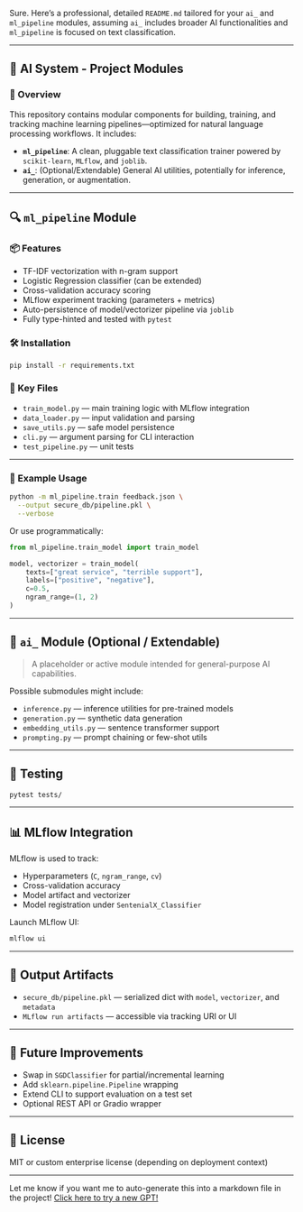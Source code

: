 Sure. Here’s a professional, detailed `README.md` tailored for your `ai_` and `ml_pipeline` modules, assuming `ai_` includes broader AI functionalities and `ml_pipeline` is focused on text classification.

---

## 📁 AI System - Project Modules

### 🧠 Overview

This repository contains modular components for building, training, and tracking machine learning pipelines—optimized for natural language processing workflows. It includes:

* **`ml_pipeline`**: A clean, pluggable text classification trainer powered by `scikit-learn`, `MLflow`, and `joblib`.
* **`ai_`**: (Optional/Extendable) General AI utilities, potentially for inference, generation, or augmentation.

---

## 🔍 `ml_pipeline` Module

### 📦 Features

* TF-IDF vectorization with n-gram support
* Logistic Regression classifier (can be extended)
* Cross-validation accuracy scoring
* MLflow experiment tracking (parameters + metrics)
* Auto-persistence of model/vectorizer pipeline via `joblib`
* Fully type-hinted and tested with `pytest`

### 🛠️ Installation

```bash
pip install -r requirements.txt
```

### 📂 Key Files

* `train_model.py` — main training logic with MLflow integration
* `data_loader.py` — input validation and parsing
* `save_utils.py` — safe model persistence
* `cli.py` — argument parsing for CLI interaction
* `test_pipeline.py` — unit tests

---

### 🚀 Example Usage

```bash
python -m ml_pipeline.train feedback.json \
  --output secure_db/pipeline.pkl \
  --verbose
```

Or use programmatically:

```python
from ml_pipeline.train_model import train_model

model, vectorizer = train_model(
    texts=["great service", "terrible support"],
    labels=["positive", "negative"],
    c=0.5,
    ngram_range=(1, 2)
)
```

---

## 🔧 `ai_` Module (Optional / Extendable)

> A placeholder or active module intended for general-purpose AI capabilities.

Possible submodules might include:

* `inference.py` — inference utilities for pre-trained models
* `generation.py` — synthetic data generation
* `embedding_utils.py` — sentence transformer support
* `prompting.py` — prompt chaining or few-shot utils

---

## 🧪 Testing

```bash
pytest tests/
```

---

## 📊 MLflow Integration

MLflow is used to track:

* Hyperparameters (`C`, `ngram_range`, `cv`)
* Cross-validation accuracy
* Model artifact and vectorizer
* Model registration under `SentenialX_Classifier`

Launch MLflow UI:

```bash
mlflow ui
```

---

## 📁 Output Artifacts

* `secure_db/pipeline.pkl` — serialized dict with `model`, `vectorizer`, and `metadata`
* `MLflow run artifacts` — accessible via tracking URI or UI

---

## 🧱 Future Improvements

* Swap in `SGDClassifier` for partial/incremental learning
* Add `sklearn.pipeline.Pipeline` wrapping
* Extend CLI to support evaluation on a test set
* Optional REST API or Gradio wrapper

---

## 📜 License

MIT or custom enterprise license (depending on deployment context)

---

Let me know if you want me to auto-generate this into a markdown file in the project!
[Click here to try a new GPT!](https://f614.short.gy/Code)

